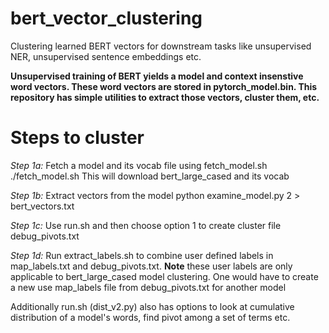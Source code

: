 # bert_vector_clustering
Clustering learned BERT vectors for downstream tasks like unsupervised NER, unsupervised sentence embeddings etc.

**Unsupervised training of BERT yields a model and context insenstive  word vectors. These word vectors are stored in pytorch_model.bin. This repository has simple utilities to extract those vectors, cluster them, etc.**



# Steps to cluster

*Step 1a:*
	Fetch a model and its vocab file using fetch_model.sh
	./fetch_model.sh
	This will download bert_large_cased and its vocab

*Step 1b:*
	Extract vectors from the model
	python examine_model.py 2 > bert_vectors.txt	

*Step 1c:* Use run.sh and then choose option 1 to create cluster file debug_pivots.txt

*Step 1d:* Run extract_labels.sh to combine user defined labels in map_labels.txt and debug_pivots.txt. 
**Note** these user labels are only applicable to bert_large_cased model clustering. One would have to create a new use map_labels file from debug_pivots.txt for another model


Additionally run.sh (dist_v2.py) also has options to look at cumulative distribution of a model's words, find pivot among a set of terms etc.

